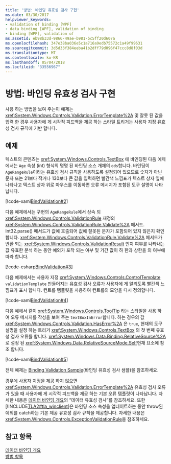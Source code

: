```yaml
---
title: '방법: 바인딩 유효성 검사 구현'
ms.date: 03/30/2017
helpviewer_keywords:
- validation of binding [WPF]
- data binding [WPF], validation of binding
- binding [WPF], validation of
ms.assetid: eb98b33d-9866-49ae-b981-bc5ff20d607a
ms.openlocfilehash: 347e38ba036e5c1a716a9edb75572c1a49f99631
ms.sourcegitcommit: 3d5d33f384eeba41b2dff79d096f47ccc8d8f03d
ms.translationtype: MT
ms.contentlocale: ko-KR
ms.lasthandoff: 05/04/2018
ms.locfileid: "33556967"
---
```

# <a name="how-to-implement-binding-validation"></a>방법: 바인딩 유효성 검사 구현
사용 하는 방법을 보여 주는이 예제는 <xref:System.Windows.Controls.Validation.ErrorTemplate%2A> 및 잘못 된 값을 입력 한 경우 사용자에 게 시각적 피드백을 제공 하는 스타일 트리거는 사용자 지정 유효성 검사 규칙에 기반 합니다.  
  
## <a name="example"></a>예제  
 텍스트의 콘텐츠는 <xref:System.Windows.Controls.TextBox> 에 바인딩된 다음 예제에서는 `Age` 속성 (int) 형식의 명명 된 바인딩 소스 개체의 `ods`합니다. 바인딩이 `AgeRangeRule`이라는 유효성 검사 규칙을 사용하도록 설정되어 있으므로 숫자가 아닌 문자 또는 21보다 작거나 130보다 큰 값을 입력하면 빨간색 느낌표가 텍스트 상자 옆에 나타나고 텍스트 상자 위로 마우스를 이동하면 오류 메시지가 포함된 도구 설명이 나타납니다.  
  
 [!code-xaml[BindValidation#2](../../../../samples/snippets/csharp/VS_Snippets_Wpf/BindValidation/CSharp/Window1.xaml#2)]  
  
 다음 예제에서는 구현의 `AgeRangeRule`에서 상속 되 <xref:System.Windows.Controls.ValidationRule> 재정의 <xref:System.Windows.Controls.ValidationRule.Validate%2A> 메서드. Int32.parse() 메서드가 값에 호출되어 값에 잘못된 문자가 포함되어 있지 않은지 확인합니다. <xref:System.Windows.Controls.ValidationRule.Validate%2A> 메서드가 반환 되는 <xref:System.Windows.Controls.ValidationResult> 인지 여부를 나타내는 값 유효한 분석 하는 동안 예외가 포착 되는 여부 및 기간 값이 하 한과 상한을 외 여부에 따라 합니다.  
  
 [!code-csharp[BindValidation#3](../../../../samples/snippets/csharp/VS_Snippets_Wpf/BindValidation/CSharp/AgeRangeRule.cs#3)]  
  
 다음 예제에서는 사용자 지정 <xref:System.Windows.Controls.ControlTemplate> `validationTemplate` 만들어지는 유효성 검사 오류가 사용자에 게 알리도록 빨간색 느낌표가 표시 합니다. 컨트롤 템플릿을 사용하여 컨트롤의 모양을 다시 정의합니다.  
  
 [!code-xaml[BindValidation#4](../../../../samples/snippets/csharp/VS_Snippets_Wpf/BindValidation/CSharp/Window1.xaml#4)]  
  
 다음 예에서 같이 <xref:System.Windows.Controls.ToolTip> 라는 스타일을 사용 하 여 오류 메시지를 작성을 보여 주는 `textBoxInError`합니다. 하는 경우의 값 <xref:System.Windows.Controls.Validation.HasError%2A> 은 `true`, 현재의 도구 설명을 설정 하는 트리거 <xref:System.Windows.Controls.TextBox> 의 첫 번째 유효성 검사 오류를 합니다. <xref:System.Windows.Data.Binding.RelativeSource%2A> 로 설정 된 <xref:System.Windows.Data.RelativeSourceMode.Self>현재 요소에 참조 합니다.  
  
 [!code-xaml[BindValidation#5](../../../../samples/snippets/csharp/VS_Snippets_Wpf/BindValidation/CSharp/Window1.xaml#5)]  
  
 전체 예제는 [Binding Validation Sample](http://go.microsoft.com/fwlink/?LinkID=159972)(바인딩 유효성 검사 샘플)을 참조하세요.  
  
 경우에 사용자 지정을 제공 하지 않으면 <xref:System.Windows.Controls.Validation.ErrorTemplate%2A> 유효성 검사 오류가 있을 때 사용자에 게 시각적 피드백을 제공 하는 기본 오류 템플릿이 나타납니다. 자세한 내용은 [데이터 바인딩 개요](../../../../docs/framework/wpf/data/data-binding-overview.md)의 “데이터 유효성 검사”를 참조하세요. 또한 [!INCLUDE[TLA2#tla_winclient](../../../../includes/tla2sharptla-winclient-md.md)]은 바인딩 소스 속성을 업데이트하는 동안 throw된 예외를 catch하는 기본 제공 유효성 검사 규칙을 제공합니다. 자세한 내용은 <xref:System.Windows.Controls.ExceptionValidationRule>을 참조하세요.  
  
## <a name="see-also"></a>참고 항목  
 [데이터 바인딩 개요](../../../../docs/framework/wpf/data/data-binding-overview.md)  
 [방법 항목](../../../../docs/framework/wpf/data/data-binding-how-to-topics.md)

